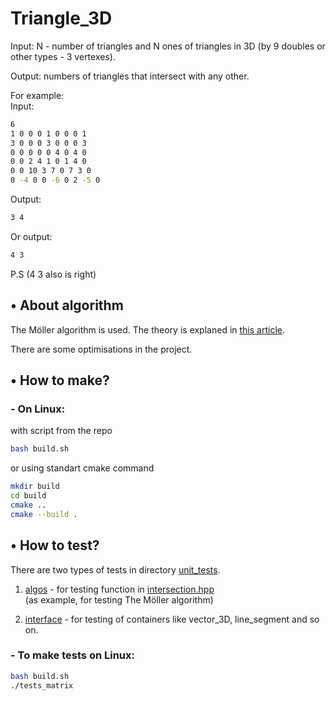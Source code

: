 # Triangle_3D

Input: N - number of triangles and N ones of triangles in 3D (by 9 doubles or other types - 3 vertexes).

Output: numbers of triangles that intersect with any other. 

For example: <br>
Input:
``` bash
6
1 0 0 0 1 0 0 0 1
3 0 0 0 3 0 0 0 3
0 0 0 0 0 4 0 4 0
0 0 2 4 1 0 1 4 0
0 0 10 3 7 0 7 3 0
0 -4 0 0 -6 0 2 -5 0

```
Output:
```bash
3 4
```
Or output:
```bash
4 3
```
P.S (4 3 also is right)

## • About algorithm

The Möller algorithm is used. The theory is explaned in [this article](http://web.stanford.edu/class/cs277/resources/papers/Moller1997b.pdf). <br>

There are some optimisations in the project. 

## • How to make?

### - On Linux:

with script from the repo
```bash
bash build.sh
```
or using standart cmake command
```bash
mkdir build
cd build
cmake ..
cmake --build .
```

## • How to test?
There are two types of tests in directory [unit_tests](https://github.com/AlexArutiunian/Triangle_3D/tree/main/unit_tests).<br>
1) [algos](https://github.com/AlexArutiunian/Triangle_3D/tree/main/unit_tests/algos) - for testing function in [intersection.hpp](https://github.com/AlexArutiunian/Triangle_3D/blob/main/lib/intersection.hpp) <br>(as example, for testing The Möller algorithm)

2) [interface](https://github.com/AlexArutiunian/Triangle_3D/tree/main/unit_tests/interface) - for testing of containers like vector_3D, line_segment and so on.

### - To make tests on Linux:

```bash
bash build.sh
./tests_matrix
```